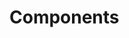 <!-- Space: Projects -->
<!-- Parent: JetpackComposePokemon -->
<!-- Title: Components JetpackComposePokemon -->
<!-- Label: JetpackComposePokemon -->
<!-- Label: Project -->
<!-- Label: Components -->
<!-- Include: disclaimer.md -->
<!-- Include: ac:toc -->

# Components
